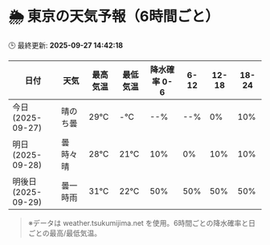 # 🌦️ 東京の天気予報（6時間ごと）

🕒 最終更新: **2025-09-27 14:42:18**

| 日付 | 天気 | 最高気温 | 最低気温 | 降水確率 0-6 | 6-12 | 12-18 | 18-24 |
|------|------|----------|----------|------------|------|------|------|
| 今日 (2025-09-27) | 晴のち曇 | 29℃ | -℃ | --% | --% | 0% | 10% |
| 明日 (2025-09-28) | 曇時々晴 | 28℃ | 21℃ | 10% | 0% | 10% | 10% |
| 明後日 (2025-09-29) | 曇一時雨 | 31℃ | 22℃ | 50% | 50% | 50% | 50% |

> ※データは weather.tsukumijima.net を使用。6時間ごとの降水確率と日ごとの最高/最低気温。